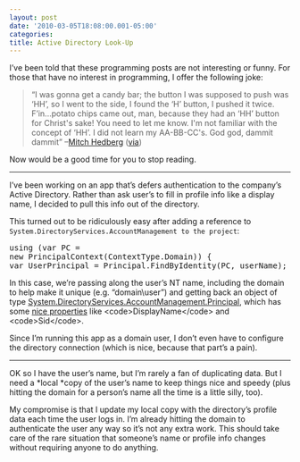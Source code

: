 ```yaml
---
layout: post
date: '2010-03-05T18:08:00.001-05:00'
categories:
title: Active Directory Look-Up
---
```



I’ve been told that these programming posts are not interesting or funny. For those that have no interest in programming, I offer the following joke:
<blockquote> 

“I was gonna get a candy bar; the button I was supposed to push was ‘HH’, so I went to the side, I found the ‘H’ button, I pushed it twice. F’in...potato chips came out, man, because they had an ‘HH’ button for Christ's sake! You need to let me know. I'm not familiar with the concept of ‘HH’. I did not learn my AA-BB-CC's. God god, dammit dammit” –[Mitch Hedberg](http://www.mitchhedberg.net/) ([via](http://en.wikiquote.org/wiki/Mitch_Hedberg))
</blockquote>

Now would be a good time for you to stop reading.  <hr />

I’ve been working on an app that’s defers authentication to the company’s Active Directory. Rather than ask user’s to fill in profile info like a display name, I decided to pull this info out of the directory.

This turned out to be ridiculously easy after adding a reference to <code>System.DirectoryServices.AccountManagement to the project</code>:  <pre class="csharpcode"><span class="kwrd">using</span> (var PC = <span class="kwrd">new</span> PrincipalContext(ContextType.Domain))
{
    var UserPrincipal = Principal.FindByIdentity(PC, userName);
}</pre>


In this case, we’re passing along the user’s NT name, including the domain to help make it unique (e.g. “domain\user”) and getting back an object of type [System.DirectoryServices.AccountManagement.Principal](http://msdn.microsoft.com/en-us/library/system.directoryservices.accountmanagement.principal(v=VS.90).aspx), which has some [nice properties](http://msdn.microsoft.com/en-us/library/system.directoryservices.accountmanagement.principal_members(v=VS.90).aspx) like <code>DisplayName</code> and <code>Sid</code>.


Since I’m running this app as a domain user, I don’t even have to configure the directory connection (which is nice, because that part’s a pain).

<hr />


OK so I have the user’s name, but I’m rarely a fan of duplicating data. But I need a *local *copy of the user’s name to keep things nice and speedy (plus hitting the domain for a person’s name all the time is a little silly, too). 


My compromise is that I update my local copy with the directory’s profile data each time the user logs in. I’m already hitting the domain to authenticate the user any way so it’s not any extra work. This should take care of the rare situation that someone’s name or profile info changes without requiring anyone to do anything.